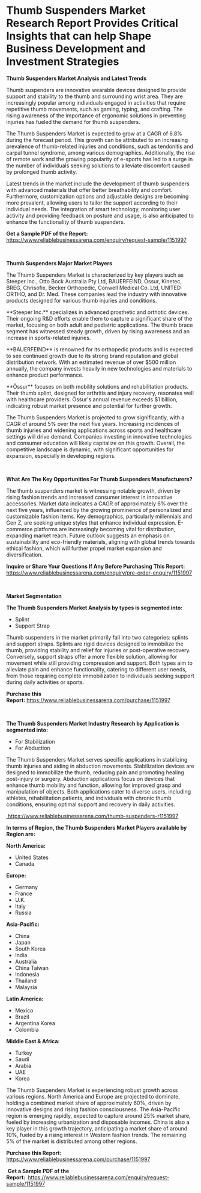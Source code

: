 <p><h1>Thumb Suspenders Market Research Report Provides Critical Insights that can help Shape Business Development and Investment Strategies</h1></p><p><strong>Thumb Suspenders Market Analysis and Latest Trends</strong></p>
<p><p>Thumb suspenders are innovative wearable devices designed to provide support and stability to the thumb and surrounding wrist area. They are increasingly popular among individuals engaged in activities that require repetitive thumb movements, such as gaming, typing, and crafting. The rising awareness of the importance of ergonomic solutions in preventing injuries has fueled the demand for thumb suspenders.</p><p>The Thumb Suspenders Market is expected to grow at a CAGR of 6.8% during the forecast period. This growth can be attributed to an increasing prevalence of thumb-related injuries and conditions, such as tendonitis and carpal tunnel syndrome, among various demographics. Additionally, the rise of remote work and the growing popularity of e-sports has led to a surge in the number of individuals seeking solutions to alleviate discomfort caused by prolonged thumb activity.</p><p>Latest trends in the market include the development of thumb suspenders with advanced materials that offer better breathability and comfort. Furthermore, customization options and adjustable designs are becoming more prevalent, allowing users to tailor the support according to their individual needs. The integration of smart technology, monitoring user activity and providing feedback on posture and usage, is also anticipated to enhance the functionality of thumb suspenders.</p></p>
<p><strong>Get a Sample PDF of the Report:&nbsp;</strong> <a href="https://www.reliablebusinessarena.com/enquiry/request-sample/1151997?utm_campaign=3565&utm_medium=2&utm_source=Github&utm_content=ia&utm_term=14042025&utm_id=thumb-suspenders">https://www.reliablebusinessarena.com/enquiry/request-sample/1151997</a></p>
<p>&nbsp;</p>
<p><strong>Thumb Suspenders Major Market Players</strong></p>
<p><p>The Thumb Suspenders Market is characterized by key players such as Steeper Inc., Otto Bock Australia Pty Ltd, BAUERFEIND, Össur, Kinetec, BREG, Chrisofix, Becker Orthopedic, Conwell Medical Co. Ltd, UNITED ORTHO, and Dr. Med. These companies lead the industry with innovative products designed for various thumb injuries and conditions.</p><p>**Steeper Inc.** specializes in advanced prosthetic and orthotic devices. Their ongoing R&D efforts enable them to capture a significant share of the market, focusing on both adult and pediatric applications. The thumb brace segment has witnessed steady growth, driven by rising awareness and an increase in sports-related injuries.</p><p>**BAUERFEIND** is renowned for its orthopedic products and is expected to see continued growth due to its strong brand reputation and global distribution network. With an estimated revenue of over $500 million annually, the company invests heavily in new technologies and materials to enhance product performance.</p><p>**Össur** focuses on both mobility solutions and rehabilitation products. Their thumb splint, designed for arthritis and injury recovery, resonates well with healthcare providers. Össur's annual revenue exceeds $1 billion, indicating robust market presence and potential for further growth.</p><p>The Thumb Suspenders Market is projected to grow significantly, with a CAGR of around 5% over the next five years. Increasing incidences of thumb injuries and widening applications across sports and healthcare settings will drive demand. Companies investing in innovative technologies and consumer education will likely capitalize on this growth. Overall, the competitive landscape is dynamic, with significant opportunities for expansion, especially in developing regions.</p></p>
<p>&nbsp;</p>
<p><strong>What Are The Key Opportunities For Thumb Suspenders Manufacturers?</strong></p>
<p><p>The thumb suspenders market is witnessing notable growth, driven by rising fashion trends and increased consumer interest in innovative accessories. Market data indicates a CAGR of approximately 6% over the next five years, influenced by the growing prominence of personalized and customizable fashion items. Key demographics, particularly millennials and Gen Z, are seeking unique styles that enhance individual expression. E-commerce platforms are increasingly becoming vital for distribution, expanding market reach. Future outlook suggests an emphasis on sustainability and eco-friendly materials, aligning with global trends towards ethical fashion, which will further propel market expansion and diversification.</p></p>
<p><strong>Inquire or Share Your Questions If Any Before Purchasing This Report:</strong> <a href="https://www.reliablebusinessarena.com/enquiry/pre-order-enquiry/1151997?utm_campaign=3565&utm_medium=2&utm_source=Github&utm_content=ia&utm_term=14042025&utm_id=thumb-suspenders">https://www.reliablebusinessarena.com/enquiry/pre-order-enquiry/1151997</a></p>
<p>&nbsp;</p>
<p><strong>Market Segmentation</strong></p>
<p><strong>The Thumb Suspenders Market Analysis by types is segmented into:</strong></p>
<p><ul><li>Splint</li><li>Support Strap</li></ul></p>
<p><p>Thumb suspenders in the market primarily fall into two categories: splints and support straps. Splints are rigid devices designed to immobilize the thumb, providing stability and relief for injuries or post-operative recovery. Conversely, support straps offer a more flexible solution, allowing for movement while still providing compression and support. Both types aim to alleviate pain and enhance functionality, catering to different user needs, from those requiring complete immobilization to individuals seeking support during daily activities or sports.</p></p>
<p><strong>Purchase this Report:&nbsp;</strong><a href="https://www.reliablebusinessarena.com/purchase/1151997?utm_campaign=3565&utm_medium=2&utm_source=Github&utm_content=ia&utm_term=14042025&utm_id=thumb-suspenders">https://www.reliablebusinessarena.com/purchase/1151997</a></p>
<p>&nbsp;</p>
<p><strong>The Thumb Suspenders Market Industry Research by Application is segmented into:</strong></p>
<p><ul><li>For Stabilization</li><li>For Abduction</li></ul></p>
<p><p>The Thumb Suspenders Market serves specific applications in stabilizing thumb injuries and aiding in abduction movements. Stabilization devices are designed to immobilize the thumb, reducing pain and promoting healing post-injury or surgery. Abduction applications focus on devices that enhance thumb mobility and function, allowing for improved grasp and manipulation of objects. Both applications cater to diverse users, including athletes, rehabilitation patients, and individuals with chronic thumb conditions, ensuring optimal support and recovery in daily activities.</p></p>
<p><a href="https://www.reliablebusinessarena.com/thumb-suspenders-r1151997?utm_campaign=3565&utm_medium=2&utm_source=Github&utm_content=ia&utm_term=14042025&utm_id=thumb-suspenders">&nbsp;https://www.reliablebusinessarena.com/thumb-suspenders-r1151997</a></p>
<p><strong>In terms of Region, the Thumb Suspenders Market Players available by Region are:</strong></p>
<p>
    <p> <strong> North America: </strong>
        <ul>
            <li>United States</li>
            <li>Canada</li>
        </ul>
        </p> 
    <p> <strong> Europe: </strong>
        <ul>
            <li>Germany</li>
            <li>France</li>
            <li>U.K.</li>
            <li>Italy</li>
            <li>Russia</li>
        </ul>
        </p> 
    <p> <strong> Asia-Pacific: </strong>
        <ul>
            <li>China</li>
            <li>Japan</li>
            <li>South Korea</li>
            <li>India</li>
            <li>Australia</li>
            <li>China Taiwan</li>
            <li>Indonesia</li>
            <li>Thailand</li>
            <li>Malaysia</li>
        </ul>
        </p> 
    <p> <strong> Latin America: </strong>
        <ul>
            <li>Mexico</li>
            <li>Brazil</li>
            <li>Argentina Korea</li>
            <li>Colombia</li>
        </ul>
        </p> 
    <p> <strong> Middle East & Africa: </strong>
        <ul>
            <li>Turkey</li>
            <li>Saudi</li>
            <li>Arabia</li>
            <li>UAE</li>
            <li>Korea</li>
        </ul>
    </p>
    </p>
<p><p>The Thumb Suspenders Market is experiencing robust growth across various regions. North America and Europe are projected to dominate, holding a combined market share of approximately 60%, driven by innovative designs and rising fashion consciousness. The Asia-Pacific region is emerging rapidly, expected to capture around 25% market share, fueled by increasing urbanization and disposable incomes. China is also a key player in this growth trajectory, anticipating a market share of around 10%, fueled by a rising interest in Western fashion trends. The remaining 5% of the market is distributed among other regions.</p></p>
<p><strong>Purchase this Report: </strong><a href="https://www.reliablebusinessarena.com/purchase/1151997?utm_campaign=3565&utm_medium=2&utm_source=Github&utm_content=ia&utm_term=14042025&utm_id=thumb-suspenders">https://www.reliablebusinessarena.com/purchase/1151997</a></p>
<p>&nbsp;<strong>Get a Sample PDF of the Report:&nbsp;&nbsp;</strong><a href="https://www.reliablebusinessarena.com/enquiry/request-sample/1151997?utm_campaign=3565&utm_medium=2&utm_source=Github&utm_content=ia&utm_term=14042025&utm_id=thumb-suspenders">https://www.reliablebusinessarena.com/enquiry/request-sample/1151997</a></p>
<p><strong></strong></p>
<p><p></p><p></p><p></p></p>